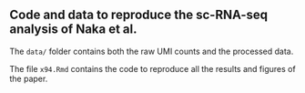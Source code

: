 ## Code and data to reproduce the sc-RNA-seq analysis of Naka et al.

The `data/` folder contains both the raw UMI counts and the processed data.

The file `x94.Rmd` contains the code to reproduce all the results and figures of the paper.
